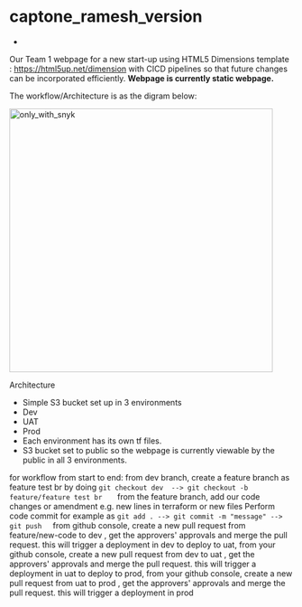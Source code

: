 # captone_ramesh_version
-
Our Team 1 webpage for a new start-up using HTML5 Dimensions template : https://html5up.net/dimension with CICD pipelines so that future changes can be incorporated efficiently.
**Webpage is currently static webpage.** 

The workflow/Architecture is as the digram below:
 
<img width="467" alt="only_with_snyk" src="https://github.com/RameshDM86/captone_ramesh_version/assets/137069406/8f4fcdca-10af-46e5-a3be-0aaa20432985">

Architecture
-	Simple S3 bucket set up in 3 environments
-	Dev 
-	UAT
-	 Prod
-	Each environment has its own tf files. 
-	S3 bucket set to public so the webpage is currently viewable by the public in all 3 environments.

for workflow from start to end:
from dev branch, create a feature branch as feature test br by doing `git checkout dev  --> git checkout -b feature/feature test br ` &nbsp; &nbsp;
from the feature branch, add our code changes or amendment e.g. new lines in terraform or new files
Perform code commit for example as `git add . --> git commit -m "message" --> git push` &nbsp; &nbsp;
from github console, create a new pull request from feature/new-code to dev  , get the approvers' approvals and merge the pull request. this will trigger a deployment in dev
to deploy to uat, from your github console, create a new pull request from dev to uat , get the approvers' approvals and merge the pull request. this will trigger a deployment in uat
to deploy to prod, from your github console, create a new pull request from uat to prod , get the approvers' approvals and merge the pull request. this will trigger a deployment in prod
